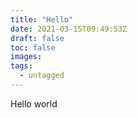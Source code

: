 ```yaml
---
title: "Hello"
date: 2021-03-15T09:49:53Z
draft: false
toc: false
images:
tags:
  - untagged
---
```


Hello world